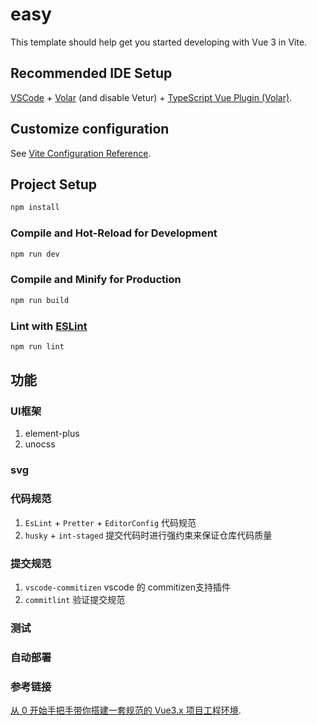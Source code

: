 # easy

This template should help get you started developing with Vue 3 in Vite.

## Recommended IDE Setup

[VSCode](https://code.visualstudio.com/) + [Volar](https://marketplace.visualstudio.com/items?itemName=Vue.volar) (and disable Vetur) + [TypeScript Vue Plugin (Volar)](https://marketplace.visualstudio.com/items?itemName=Vue.vscode-typescript-vue-plugin).

## Customize configuration

See [Vite Configuration Reference](https://vitejs.dev/config/).

## Project Setup

```sh
npm install
```

### Compile and Hot-Reload for Development

```sh
npm run dev
```

### Compile and Minify for Production

```sh
npm run build
```

### Lint with [ESLint](https://eslint.org/)

```sh
npm run lint
```

## 功能
### UI框架
1. element-plus
2. unocss

### svg
### 代码规范
1. `EsLint` + `Pretter` + `EditorConfig` 代码规范
2. `husky` + `int-staged` 提交代码时进行强约束来保证仓库代码质量

### 提交规范
1. `vscode-commitizen` vscode 的 commitizen支持插件
2. `commitlint` 验证提交规范

### 测试


### 自动部署

### 参考链接
[从 0 开始手把手带你搭建一套规范的 Vue3.x 项目工程环境](https://juejin.cn/post/6951649464637636622).
